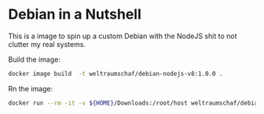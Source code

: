 # Debian in a Nutshell

This is a image to spin up a custom Debian with the NodeJS shit to not clutter my real systems.

Build the image:

```bash
docker image build  -t weltraumschaf/debian-nodejs-v8:1.0.0 .
```

Rn the image:

```bash
docker run --rm -it -v ${HOME}/Downloads:/root/host weltraumschaf/debian-nodejs-v8:1.0.0 /bin/bash
```
